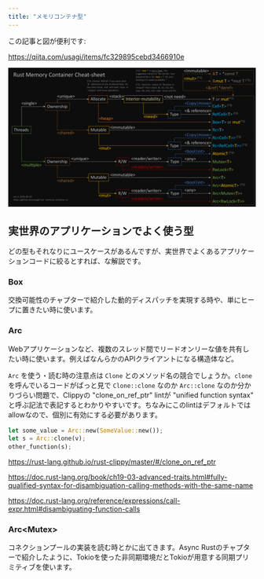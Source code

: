 ```yaml
---
title: "メモリコンテナ型"
---
```


この記事と図が便利です:

https://qiita.com/usagi/items/fc329895cebd3466910e

![Mmoery container cheat sheet](/images/pragmatic-rust/memory_container.png)

## 実世界のアプリケーションでよく使う型
どの型もそれなりにユースケースがあるんですが、実世界でよくあるアプリケーションコードに絞るとすれば、な解説です。

### Box
交換可能性のチャプターで紹介した動的ディスパッチを実現する時や、単にヒープに置きたい時に使います。

### Arc<T>
Webアプリケーションなど、複数のスレッド間でリードオンリーな値を共有したい時に使います。例えばなんらかのAPIクライアントになる構造体など。

`Arc` を使う・読む時の注意点は `Clone` とのメソッド名の競合でしょうか。`clone` を呼んでいるコードがぱっと見で `Clone::clone` なのか `Arc::clone` なのか分かりづらい問題で、Clippyの "clone_on_ref_ptr" lintが "unified function syntax" と呼ぶ記法で表記するとわかりやすいです。ちなみにこのlintはデフォルトではallowなので、個別に有効にする必要があります。

```rust
let some_value = Arc::new(SomeValue::new());
let s = Arc::clone(v);
other_function(s);
```

https://rust-lang.github.io/rust-clippy/master/#/clone_on_ref_ptr

https://doc.rust-lang.org/book/ch19-03-advanced-traits.html#fully-qualified-syntax-for-disambiguation-calling-methods-with-the-same-name

https://doc.rust-lang.org/reference/expressions/call-expr.html#disambiguating-function-calls

### Arc<Mutex<T>>
コネクションプールの実装を読む時とかに出てきます。Async Rustのチャプターで紹介したように、Tokioを使った非同期環境だとTokioが用意する同期プリミティブを使います。

